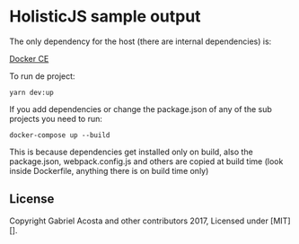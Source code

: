 # HolisticJS sample output #

The only dependency for the host (there are internal dependencies) is:

<a href="https://www.docker.com/community-edition" target="_blank">Docker CE</a>

To run de project:

`yarn dev:up`

If you add dependencies or change the package.json of any of the sub projects you need to run:

`docker-compose up --build`

This is because dependencies get installed only on build, also the package.json, webpack.config.js and others
are copied at build time (look inside Dockerfile, anything there is on build time only)



## License
Copyright Gabriel Acosta and other contributors 2017, Licensed under [MIT][].
